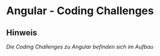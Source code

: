 # Angular - Coding Challenges

## Hinweis

_Die Coding Challenges zu Angular befinden sich im Aufbau_